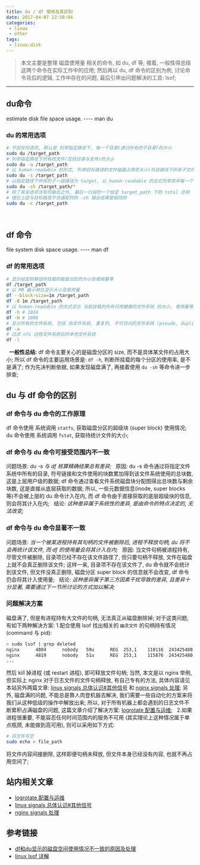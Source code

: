 ```yaml
---
title: du / df 使用及其区别
date: 2017-04-07 22:58:04
categories:
 - linux
 - other
tags:
 - linux:disk
---
```


> 本文主要是整理 磁盘使用量 相关的命令, 如 du, df 等;
接着, 一般性得总结这两个命令在实际工作中的应用;
然后再以 du, df 命令的区别为例, 讨论命令背后的逻辑, 工作中存在的问题, 最后引申出问题解决的工具: lsof;

<!--more-->

------

## **du命令**
estimate disk file space usage. ---- man du
### **du 的常用选项**
``` bash
# 不加任何选项, 默认是 列举指定路径下, 每一个目录(递归所有的子目录)的大小
sudo du /target_path
# 列举指定路径下所有的文件(包括目录与文件)的大小
sudo du -a /target_path
# 以 human-readable 的形式, 列举目标路径的文件磁盘占用总大小(将该路径下所有子文件大小求和)
sudo du -s /target_path
# 以指定路径下所有的子一级路径为 target, 以 human-readable 的方式列举其中每一个下的所有子文件大小之和(诊断 磁盘满问题 最常用的方式)
sudo du -sh /target_path/*
# 除了其余选项该有的输出之外, 最后一行另附一个给定 target_path 下的 total 总和
# 理论上这与目标路径不含通配符的 -sh 输出结果是相同的
sudo du -c /target_path
```
&nbsp;

## **df 命令**
file system disk space usage. ---- man df
### **df 的常用选项**
``` bash
# 显示给定的路径所挂载的磁盘分区的大小及使用量等
df /target_path
# 以 MB 最小单位显示大小及使用量
df --block-size=1m /target_path
df -B 1m /target_path
# 以 human-readable 的方式显示 当前挂载的所有可用健康的文件系统 的大小, 使用量等情况
df -h # 1024
df -H # 1000
# 显示所有的文件系统, 包括 伪文件系统, 重复的, 不可访问的文件系统 (pseudo, duplicate, inaccessible)
df -a
# 过滤 nfs 远程文件系统后的本地文件系统
df -l
```
&nbsp;
**一般性总结:**
df 命令主要关心的是磁盘分区的 size, 而不是具体某文件的占用大小; 
所以 df 命令的主要运用场景是: `df -h`, 判断所挂载的每个分区的使用率, 是不是满了;
作为先决判断依据, 如果发现磁盘满了, 再接着使用 `du -sh` 等命令进一步排查;
&nbsp;

## **du 与 df 命令的区别**
### **df 命令与 du 命令的工作原理**
df 命令使用 系统调用 `statfs`, 获取磁盘分区的超级块 (super block) 使用情况;
du 命令使用 系统调用 `fstat`, 获取待统计文件的大小;
### **df 命令与 du 命令可接受范围内不一致**
问题场景: *du -s 与 df 核算精确结果总有差异;*
&nbsp;
原因: du -s 命令通过将指定文件系统中所有的目录, 符号链接和文件使用的块数累加得到该文件系统使用的总块数, 这是上层用户级的数据;
df 命令通过查看文件系统磁盘块分配图得出总块数与剩余块数, 这是直接从底层获取的数据;
所以, 一些元数据信息(inode, super blocks 等)不会被上层的 du 命令计入在内, 而 df 命令由于直接获取的底层超级块的信息, 则会将其计入在内;
&nbsp;
结论: *这种差异属于系统性的差异, 是由命令的特点决定的, 无法改变;*
### **df 命令与 du 命令显著不一致**
问题场景: *当一个被某进程持有其句柄的文件被删除后, 进程不释放句柄, du 将不会再统计该文件, 而 df 的使用量会将其计入在内;*
&nbsp;
原因: 当文件句柄被进程持有, 尽管文件被删除, 目录项已经不存在该文件路径了, 但只要句柄不释放, 文件在磁盘上就不会真正删除该文件;
这样一来, 目录项不存在该文件了, du 命令就不会统计到该文件, 但文件没真正删除, 磁盘分区 super block 的信息就不会改变, df 命令仍会将其计入使用量;
&nbsp;
结论: *这种差异属于第三方因素干扰导致的差异, 且差异十分显著, 需要通过下一节所讨论的方式加以解决;*
### **问题解决方案**
磁盘满了, 但是有进程持有大文件的句柄, 无法真正从磁盘删除掉; 对于这类问题, 有如下两种解决方案:
1.配合使用 lsof 找出相关的 `幽灵文件` 的句柄持有情况(command 与 pid):
``` bash
> sudo lsof | grep deleted
nginx      4804      nobody   59u      REG	253,1    110116  243425480 /usr/local/openresty/nginx/client_body_temp/0068359496 (deleted)
nginx      4819      nobody   51u      REG	253,1    115876  243425480 /usr/local/openresty/nginx/client_body_temp/0068359498 (deleted)
...
```
然后 kill 掉进程 (或 restart 进程), 即可释放文件句柄;
当然, 本文是以 nginx 举例, 但实际上 nginx 对于日志文件的文件句柄释放, 有自己专有的方法, 具体内容请见本站另外两篇文章: [linux signals 总体认识#其他信号](https://zshell-zhang.github.io/2017/04/05/linux-process--linux_signals总体认识/#其他信号) 和 [nginx signals 处理]();
另外, 磁盘满的问题, 不能总是靠人肉登机器去解决, 我们需要一些自动化的方案来将我们从这种低级的操作中解放出来; 
所以, 对于所有机器上都会遇到的日志文件不断累积占满磁盘的问题, 这篇文章介绍了解决方案: [logrotate 配置与运维]();
&nbsp;
2.如果进程很重要, 不能容忍任何时间范围内的服务不可用 (其实理论上这种情况属于单点瓶颈, 未能做到高可用), 则可以采用如下方式:
``` bash
# 将文件写空
sudo echo > file_path
```
将文件内容间接删除, 这样即便句柄未释放, 但文件本身已经没有内容, 也就不再占用空间了;
&nbsp;

## **站内相关文章**
- [logrotate 配置与运维](https://zshell-zhang.github.io/2018/01/15/linux-varlog--logrotate%E9%85%8D%E7%BD%AE%E4%B8%8E%E8%BF%90%E7%BB%B4/)
- [linux signals 总体认识#其他信号](https://zshell-zhang.github.io/2017/04/05/linux-process--linux_signals总体认识/#其他信号)
- [nginx signals 处理]()

## **参考链接**
- [df和du显示的磁盘空间使用情况不一致的原因及处理](http://www.cnblogs.com/heyonggang/p/3644736.html)
- [linux lsof 详解](http://blog.csdn.net/guoguo1980/article/details/2324454)

